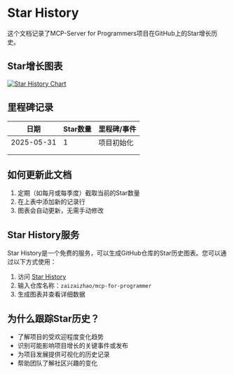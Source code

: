 # Star History

这个文档记录了MCP-Server for Programmers项目在GitHub上的Star增长历史。

## Star增长图表

[![Star History Chart](https://api.star-history.com/svg?repos=zaizaizhao/mcp-for-programmer&type=Date)](https://star-history.com/#zaizaizhao/mcp-for-programmer&Date)

## 里程碑记录

| 日期 | Star数量 | 里程碑/事件 |
|------|---------|------------|
| 2025-05-31 | 1 | 项目初始化 |
| | | |
| | | |

## 如何更新此文档

1. 定期（如每月或每季度）截取当前的Star数量
2. 在上表中添加新的记录行
3. 图表会自动更新，无需手动修改

## Star History服务

Star History是一个免费的服务，可以生成GitHub仓库的Star历史图表。您可以通过以下方式使用：

1. 访问 [Star History](https://star-history.com/)
2. 输入仓库名称：`zaizaizhao/mcp-for-programmer`
3. 生成图表并查看详细数据

## 为什么跟踪Star历史？

- 了解项目的受欢迎程度变化趋势
- 识别可能影响项目增长的关键事件或发布
- 为项目发展提供可视化的历史记录
- 帮助团队了解社区兴趣的变化 